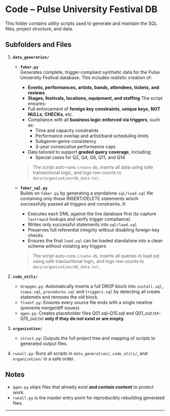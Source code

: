 # Code – Pulse University Festival DB

This folder contains utility scripts used to generate and maintain the SQL files, project structure, and data.

## Subfolders and Files

1. **`data_generation/`**

   - **`faker.py`**  
     Generates complete, trigger-compliant synthetic data for the Pulse University Festival database. This includes realistic creation of:
     - **Events, performances, artists, bands, attendees, tickets, and reviews**
     - **Stages, festivals, locations, equipment, and staffing**
     The script ensures:
     - Full enforcement of **foreign key constraints**, **unique keys**, **NOT NULLs**, **CHECKs**, etc.
     - Compliance with all **business logic enforced via triggers**, such as:
       - Time and capacity constraints
       - Performance overlap and artist/band scheduling limits
       - Subgenre–genre consistency
       - 3-year consecutive performance caps
     - Data tailored to support **graded query coverage**, including:
       - Special cases for Q2, Q4, Q6, Q11, and Q14

     > The script auto-runs `create-db`, inserts all data using safe transactional logic, and logs row counts to `docs/organization/db_data.txt`.

   - **`faker_sql.py`**  
     Builds on `faker.py` by generating a standalone `sql/load.sql` file containing only those INSERT/DELETE statements which successfully passed all triggers and constraints. It:
     - Executes each DML against the live database first (to capture `lastrowid` lookups and verify trigger compliance)
     - Writes only successful statements into `sql/load.sql`
     - Preserves full referential integrity without disabling foreign-key checks
     - Ensures the final `load.sql` can be loaded standalone into a clean schema without violating any triggers

     > The script auto-runs `create-db`, inserts all queries in load.sql using safe transactional logic, and logs row counts to `docs/organization/db_data.txt`.

2. **`code_utils/`**

   - `dropgen.py`: Automatically inserts a full DROP block into `install.sql`, `views.sql`, `procedures.sql` and `triggers.sql` by detecting all create statemets and removes the old block.
   - `fixeof.py`: Ensures every source file ends with a single newline (prevents merge/diff issues).
   - `qgen.py`: Creates placeholder files Q01.sql–Q15.sql and Q01_out.txt–Q15_out.txt **only if they do not exist or are empty**.

3. **`organization/`**

   - `struct.py`: Outputs the full project tree and mapping of scripts to generated output files.

4. `runall.py`: Runs all scripts in `data_generation/`, `code_utils/`, and `organization/` in a safe order.

## Notes

- `qgen.py` skips files that already exist **and contain content** to protect work.
- `runall.py` is the master entry point for reproducibly rebuilding generated files.

---
